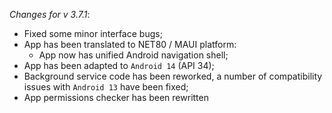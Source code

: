 _Changes for v 3.7.1_:
- Fixed some minor interface bugs;
- App has been translated to NET80 / MAUI platform:
    - App now has unified Android navigation shell;
- App has been adapted to `Android 14` (API 34);
- Background service code has been reworked, a number of compatibility issues with `Android 13` have been fixed;
- App permissions checker has been rewritten
